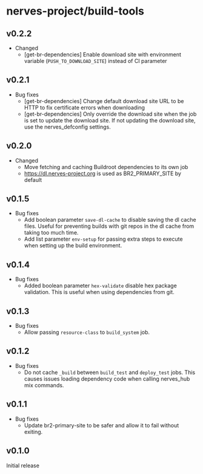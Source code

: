 # nerves-project/build-tools

## v0.2.2

* Changed
  * [get-br-dependencies] Enable download site with environment variable
    (`PUSH_TO_DOWNLOAD_SITE`) instead of CI parameter

## v0.2.1

* Bug fixes
  * [get-br-dependencies] Change default download site URL to be HTTP
    to fix certificate errors when downloading
  * [get-br-dependencies] Only override the download site when the job is
    set to update the download site. If not updating the download site, use 
    the nerves_defconfig settings.

## v0.2.0

* Changed
  * Move fetching and caching Buildroot dependencies to its own job
  * https://dl.nerves-project.org is used as BR2_PRIMARY_SITE by default

## v0.1.5

* Bug fixes
  * Add boolean parameter `save-dl-cache` to disable saving the dl cache
    files. Useful for preventing builds with git repos in the dl cache
    from taking too much time.
  * Add list parameter `env-setup` for passing extra steps to execute when
    setting up the build environment.

## v0.1.4

* Bug fixes
  * Added boolean parameter `hex-validate` disable hex package
    validation. This is useful when using dependencies from git.

## v0.1.3

* Bug fixes
  * Allow passing `resource-class` to `build_system` job.

## v0.1.2

* Bug fixes
  * Do not cache `_build` between `build_test` and `deploy_test` jobs. This
    causes issues loading dependency code when calling nerves_hub mix commands.

## v0.1.1

* Bug fixes
  * Update br2-primary-site to be safer and allow it to fail without exiting.

## v0.1.0

Initial release
